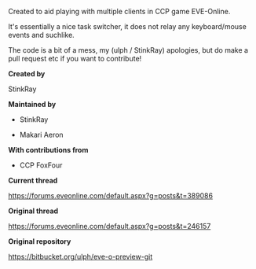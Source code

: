 Created to aid playing with multiple clients in CCP game EVE-Online.

It's essentially a nice task switcher, it does not relay any keyboard/mouse events and suchlike.

The code is a bit of a mess, my (ulph / StinkRay) apologies, but do make a pull request etc if you want to contribute!

**Created by**

StinkRay

**Maintained by**

* StinkRay

* Makari Aeron

**With contributions from**

* CCP FoxFour

**Current thread**

https://forums.eveonline.com/default.aspx?g=posts&t=389086

**Original thread**

https://forums.eveonline.com/default.aspx?g=posts&t=246157

**Original repository**

https://bitbucket.org/ulph/eve-o-preview-git
